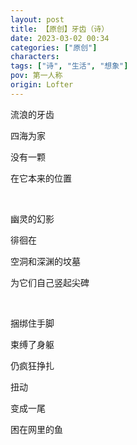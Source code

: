 ```yaml
---
layout: post
title: 【原创】牙齿（诗）
date: 2023-03-02 00:34
categories: ["原创"]
characters: 
tags: ["诗", "生活", "想象"]
pov: 第一人称
origin: Lofter
---
```


流浪的牙齿

四海为家

没有一颗

在它本来的位置

<br>

幽灵的幻影

徘徊在

空洞和深渊的坟墓

为它们自己竖起尖碑

<br>

捆绑住手脚

束缚了身躯

仍疯狂挣扎

扭动

变成一尾

困在网里的鱼
